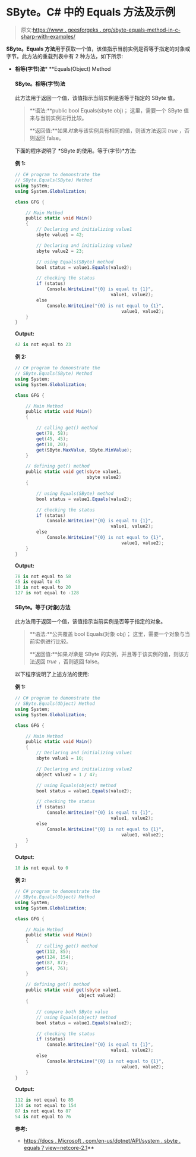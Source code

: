 # SByte。C# 中的 Equals 方法及示例

> 原文:[https://www . geesforgeks . org/sbyte-equals-method-in-c-sharp-with-examples/](https://www.geeksforgeeks.org/sbyte-equals-method-in-c-sharp-with-examples/)

**SByte。Equals 方法**用于获取一个值，该值指示当前实例是否等于指定的对象或字节。此方法的重载列表中有 2 种方法，如下所示:

*   **相等(字节)法***   **Equals(Object) Method

    #### SByte。相等(字节)法

    此方法用于返回一个值，该值指示当前实例是否等于指定的 SByte 值。

    > **语法:**public bool Equals(sbyte obj)；
    > 这里，需要一个 SByte 值来与当前实例进行比较。
    > 
    > **返回值:**如果*对象*与该实例具有相同的值，则该方法返回 *true* ，否则返回 false。

    下面的程序说明了 *SByte 的使用。等于(字节)*方法:

    **例 1:**

    ```cs
    // C# program to demonstrate the
    // SByte.Equals(SByte) Method
    using System;
    using System.Globalization;

    class GFG {

        // Main Method
        public static void Main()
        {
            // Declaring and initializing value1
            sbyte value1 = 42;

            // Declaring and initializing value2
            sbyte value2 = 23;

            // using Equals(SByte) method
            bool status = value1.Equals(value2);

            // checking the status
            if (status)
                Console.WriteLine("{0} is equal to {1}",
                                        value1, value2);
            else
                Console.WriteLine("{0} is not equal to {1}",
                                            value1, value2);
        }
    }
    ```

    **Output:**

    ```cs
    42 is not equal to 23

    ```

    **例 2:**

    ```cs
    // C# program to demonstrate the
    // SByte.Equals(SByte) Method
    using System;
    using System.Globalization;

    class GFG {

        // Main Method
        public static void Main()
        {

            // calling get() method
            get(78, 58);
            get(45, 45);
            get(10, 20);
            get(SByte.MaxValue, SByte.MinValue);
        }

        // defining get() method
        public static void get(sbyte value1,
                               sbyte value2)
        {

            // using Equals(SByte) method
            bool status = value1.Equals(value2);

            // checking the status
            if (status)
                Console.WriteLine("{0} is equal to {1}",
                                        value1, value2);
            else
                Console.WriteLine("{0} is not equal to {1}",
                                            value1, value2);
        }
    }
    ```

    **Output:**

    ```cs
    78 is not equal to 58
    45 is equal to 45
    10 is not equal to 20
    127 is not equal to -128

    ```

    #### SByte。等于(对象)方法

    此方法用于返回一个值，该值指示当前实例是否等于指定的对象。

    > **语法:**公共覆盖 bool Equals(对象 obj)；
    > 这里，需要一个对象与当前实例进行比较。
    > 
    > **返回值:**如果*对象*是 SByte 的实例，并且等于该实例的值，则该方法返回 *true* ，否则返回 false。

    以下程序说明了上述方法的使用:

    **例 1:**

    ```cs
    // C# program to demonstrate the
    // SByte.Equals(Object) Method
    using System;
    using System.Globalization;

    class GFG {

        // Main Method
        public static void Main()
        {
            // Declaring and initializing value1
            sbyte value1 = 10;

            // Declaring and initializing value2
            object value2 = 1 / 47;

            // using Equals(object) method
            bool status = value1.Equals(value2);

            // checking the status
            if (status)
                Console.WriteLine("{0} is equal to {1}",
                                        value1, value2);
            else
                Console.WriteLine("{0} is not equal to {1}",
                                            value1, value2);
        }
    }
    ```

    **Output:**

    ```cs
    10 is not equal to 0

    ```

    **例 2:**

    ```cs
    // C# program to demonstrate the
    // SByte.Equals(Object) Method
    using System;
    using System.Globalization;

    class GFG {

        // Main Method
        public static void Main()
        {
            // calling get() method
            get(112, 85);
            get(124, 154);
            get(87, 87);
            get(54, 76);
        }

        // defining get() method
        public static void get(sbyte value1,
                            object value2)
        {

            // compare both SByte value
            // using Equals(object) method
            bool status = value1.Equals(value2);

            // checking the status
            if (status)
                Console.WriteLine("{0} is equal to {1}",
                                        value1, value2);
            else
                Console.WriteLine("{0} is not equal to {1}",
                                            value1, value2);
        }
    }
    ```

    **Output:**

    ```cs
    112 is not equal to 85
    124 is not equal to 154
    87 is not equal to 87
    54 is not equal to 76

    ```

    **参考:**

    *   [https://docs . Microsoft . com/en-us/dotnet/API/system . sbyte . equals？view=netcore-2.1](https://docs.microsoft.com/en-us/dotnet/api/system.sbyte.equals?view=netcore-2.1)**